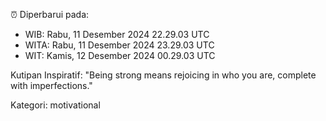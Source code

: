 ⏰ Diperbarui pada:
- WIB: Rabu, 11 Desember 2024 22.29.03 UTC
- WITA: Rabu, 11 Desember 2024 23.29.03 UTC
- WIT: Kamis, 12 Desember 2024 00.29.03 UTC

Kutipan Inspiratif:
"Being strong means rejoicing in who you are, complete with imperfections."


Kategori: motivational

